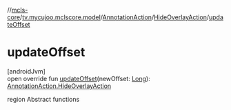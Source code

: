 //[mcls-core](../../../../index.md)/[tv.mycujoo.mclscore.model](../../index.md)/[AnnotationAction](../index.md)/[HideOverlayAction](index.md)/[updateOffset](update-offset.md)

# updateOffset

[androidJvm]\
open override fun [updateOffset](update-offset.md)(newOffset: [Long](https://kotlinlang.org/api/latest/jvm/stdlib/kotlin/-long/index.html)): [AnnotationAction.HideOverlayAction](index.md)

region Abstract functions
